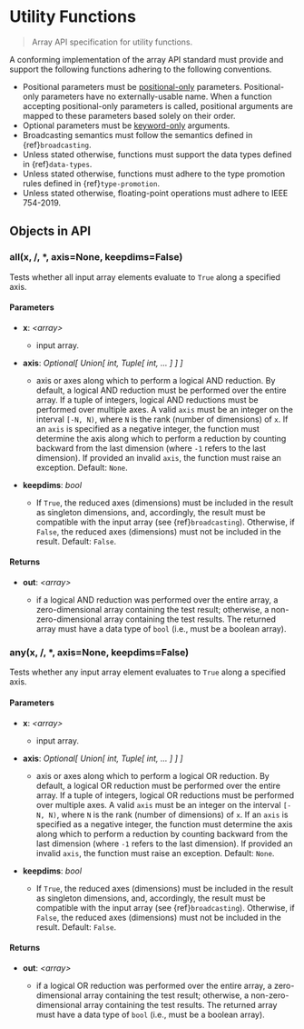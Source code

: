 # Utility Functions

> Array API specification for utility functions.

A conforming implementation of the array API standard must provide and support the following functions adhering to the following conventions.

-   Positional parameters must be [positional-only](https://www.python.org/dev/peps/pep-0570/) parameters. Positional-only parameters have no externally-usable name. When a function accepting positional-only parameters is called, positional arguments are mapped to these parameters based solely on their order.
-   Optional parameters must be [keyword-only](https://www.python.org/dev/peps/pep-3102/) arguments.
-   Broadcasting semantics must follow the semantics defined in {ref}`broadcasting`.
-   Unless stated otherwise, functions must support the data types defined in {ref}`data-types`.
-   Unless stated otherwise, functions must adhere to the type promotion rules defined in {ref}`type-promotion`.
-   Unless stated otherwise, floating-point operations must adhere to IEEE 754-2019.

## Objects in API

<!-- NOTE: please keep the functions in alphabetical order -->

### all(x, /, *, axis=None, keepdims=False)

Tests whether all input array elements evaluate to `True` along a specified axis.

#### Parameters

-   **x**: _&lt;array&gt;_

    -   input array.

-   **axis**: _Optional\[ Union\[ int, Tuple\[ int, ... ] ] ]_

    -   axis or axes along which to perform a logical AND reduction. By default, a logical AND reduction must be performed over the entire array. If a tuple of integers, logical AND reductions must be performed over multiple axes. A valid `axis` must be an integer on the interval `[-N, N)`, where `N` is the rank (number of dimensions) of `x`. If an `axis` is specified as a negative integer, the function must determine the axis along which to perform a reduction by counting backward from the last dimension (where `-1` refers to the last dimension). If provided an invalid `axis`, the function must raise an exception. Default: `None`.

-   **keepdims**: _bool_

    -   If `True`, the reduced axes (dimensions) must be included in the result as singleton dimensions, and, accordingly, the result must be compatible with the input array (see {ref}`broadcasting`). Otherwise, if `False`, the reduced axes (dimensions) must not be included in the result. Default: `False`.

#### Returns

-   **out**: _&lt;array&gt;_

    -   if a logical AND reduction was performed over the entire array, a zero-dimensional array containing the test result; otherwise, a non-zero-dimensional array containing the test results. The returned array must have a data type of `bool` (i.e., must be a boolean array).

### any(x, /, *, axis=None, keepdims=False)

Tests whether any input array element evaluates to `True` along a specified axis.

#### Parameters

-   **x**: _&lt;array&gt;_

    -   input array.

-   **axis**: _Optional\[ Union\[ int, Tuple\[ int, ... ] ] ]_

    -   axis or axes along which to perform a logical OR reduction. By default, a logical OR reduction must be performed over the entire array. If a tuple of integers, logical OR reductions must be performed over multiple axes. A valid `axis` must be an integer on the interval `[-N, N)`, where `N` is the rank (number of dimensions) of `x`. If an `axis` is specified as a negative integer, the function must determine the axis along which to perform a reduction by counting backward from the last dimension (where `-1` refers to the last dimension). If provided an invalid `axis`, the function must raise an exception. Default: `None`.

-   **keepdims**: _bool_

    -   If `True`, the reduced axes (dimensions) must be included in the result as singleton dimensions, and, accordingly, the result must be compatible with the input array (see {ref}`broadcasting`). Otherwise, if `False`, the reduced axes (dimensions) must not be included in the result. Default: `False`.

#### Returns

-   **out**: _&lt;array&gt;_

    -   if a logical OR reduction was performed over the entire array, a zero-dimensional array containing the test result; otherwise, a non-zero-dimensional array containing the test results. The returned array must have a data type of `bool` (i.e., must be a boolean array).
